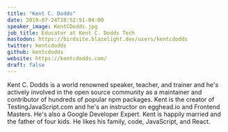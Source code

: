 ```yaml
---
title: "Kent C. Dodds"
date: 2019-07-24T18:52:51-04:00
speaker_image: KentCDodds.jpg
job_title: Educator at Kent C. Dodds Tech
mastodon: https://birdsite.blazelight.dev/users/kentcdodds
twitter: kentcdodds
github: kentcdodds
website: https://kentcdodds.com/
draft: false
---
```


Kent C. Dodds is a world renowned speaker, teacher, and trainer and he's actively involved in the open source community as a maintainer and contributor of hundreds of popular npm packages. Kent is the creator of TestingJavaScript.com and he's an instructor on egghead.io and Frontend Masters. He's also a Google Developer Expert. Kent is happily married and the father of four kids. He likes his family, code, JavaScript, and React.